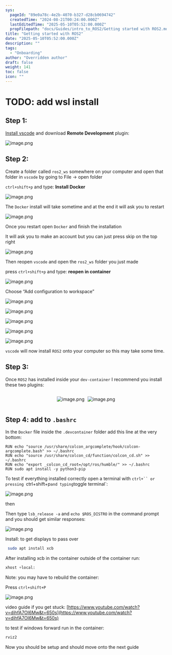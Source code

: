 ```yaml
---
sys:
  pageId: "89e0a78c-4e2b-4070-b327-d28cb0694742"
  createdTime: "2024-08-21T00:24:00.000Z"
  lastEditedTime: "2025-05-10T05:52:00.000Z"
  propFilepath: "docs/Guides/intro_to_ROS2/Getting started with ROS2.md"
title: "Getting started with ROS2"
date: "2025-05-10T05:52:00.000Z"
description: ""
tags:
  - "Onboarding"
author: "Overridden author"
draft: false
weight: 141
toc: false
icon: ""
---
```


# TODO: add wsl install

## Step 1:

[Install vscode](https://code.visualstudio.com/download) and download **Remote Development** plugin:

![image.png](https://prod-files-secure.s3.us-west-2.amazonaws.com/d518164a-d88e-44d1-a4ee-3adb3bd8bce0/efb52993-1881-4a40-b95e-6f020334f022/image.png?X-Amz-Algorithm=AWS4-HMAC-SHA256&X-Amz-Content-Sha256=UNSIGNED-PAYLOAD&X-Amz-Credential=ASIAZI2LB466SC3J6FHK%2F20250626%2Fus-west-2%2Fs3%2Faws4_request&X-Amz-Date=20250626T230846Z&X-Amz-Expires=3600&X-Amz-Security-Token=IQoJb3JpZ2luX2VjEG8aCXVzLXdlc3QtMiJGMEQCIA%2FrzgfaJhtQ%2Fk5H6Z5jyflmeVm2R6uq4tgnVdshcNMyAiAcB9jSaDT9NvKxH11err6bQrJD4AzkX9%2BOC2cuAf5%2FtSr%2FAwhoEAAaDDYzNzQyMzE4MzgwNSIMvkFrsmbuNASzAzW4KtwDJqahmGcScUPYSlLfDtldYP8bNDk%2Fx4%2F2jyRkiKt7LJk%2B5YxF%2FoNBXGLwf7KNzYgdydcxiK7G%2ByL328zSr2EboRH6QL4JyEIqO%2BQGwhn1txTSyhWESHkqiLIhm8NOoRDbVwJsUznBF6bLv2E51JBrwjTbzcQjL%2BmdT7vMW0L4Y0VodZHqsySOLgnYElFWdD6Erh%2BLJHSnkaH77BjevBQNDXmIuTaPqfspwPseITFC0aRdrK%2BgWRZv%2BeY5UZuakvEi%2BhYQxX%2F%2FpWlPkIokAH1S%2FXsxRw9J8hc5gbutO8uP4nxRz7h3o2jnyJXPkoACTD%2BPN62QpVscnrbcc9oZ0nHg2doeN1IV3%2Fs8TGbNwVkBWAjYWwsmjfML%2F3z%2FHpGi8Iy21ujJWV04unUwP%2FZRJesuycE3MpLrviXSswRG5T9S8ilK0smwSFsDv%2FD8buIIO8SRQVOE9fARnDxkqPMzuIdAcpRJDruH2Sxw%2Fxhi8aWW3xWNkUegjSdlUOVMCZv0ImyFPyRfkvRMtNkpI%2BLyzarMgFlc%2F2UsZEfQuy%2BT3z6int2mOC5hc8bIJjjhJV52r9Bac0ICqV1uhsK7OtNK36xn%2Bs%2B%2FKYbChXeGXc1aPsP3iV%2BFLF1N5a4eLZNvcO4w%2F6D3wgY6pgEEkGSUbPhVkpZVF6NcblRuOIqz9NY6Eo%2BY3j5wpCHXNjzxf%2BVAcxqfSTOXU2Q19kpXsstC6A7buPh1yOkxdyzv2MKuiYsR9Ticf7pjtClpdV6ErS2ptLzwPz1Yg14VQeOU9%2B6jQPwL0XxT3kzAP2SqvOXFSWsKfhfBlwHhuBj23nroFyFxDwGvc8NWoHgYDV7pPVKja09zEGNlAABnwz4fnWh%2B%2Fu6d&X-Amz-Signature=90088f77a1ff0605e4a586c2f0cdf6074059ce7a1196dbe605e71e090b0e7220&X-Amz-SignedHeaders=host&x-amz-checksum-mode=ENABLED&x-id=GetObject)

## Step 2:

Create a folder called `ros2_ws` somewhere on your computer and open that folder in `vscode` by going to File → open folder 

`ctrl+shift+p` and type: **Install Docker**

![image.png](https://prod-files-secure.s3.us-west-2.amazonaws.com/d518164a-d88e-44d1-a4ee-3adb3bd8bce0/2269dc0e-1cd5-47ff-bceb-c04ad9b2eab0/image.png?X-Amz-Algorithm=AWS4-HMAC-SHA256&X-Amz-Content-Sha256=UNSIGNED-PAYLOAD&X-Amz-Credential=ASIAZI2LB466SC3J6FHK%2F20250626%2Fus-west-2%2Fs3%2Faws4_request&X-Amz-Date=20250626T230846Z&X-Amz-Expires=3600&X-Amz-Security-Token=IQoJb3JpZ2luX2VjEG8aCXVzLXdlc3QtMiJGMEQCIA%2FrzgfaJhtQ%2Fk5H6Z5jyflmeVm2R6uq4tgnVdshcNMyAiAcB9jSaDT9NvKxH11err6bQrJD4AzkX9%2BOC2cuAf5%2FtSr%2FAwhoEAAaDDYzNzQyMzE4MzgwNSIMvkFrsmbuNASzAzW4KtwDJqahmGcScUPYSlLfDtldYP8bNDk%2Fx4%2F2jyRkiKt7LJk%2B5YxF%2FoNBXGLwf7KNzYgdydcxiK7G%2ByL328zSr2EboRH6QL4JyEIqO%2BQGwhn1txTSyhWESHkqiLIhm8NOoRDbVwJsUznBF6bLv2E51JBrwjTbzcQjL%2BmdT7vMW0L4Y0VodZHqsySOLgnYElFWdD6Erh%2BLJHSnkaH77BjevBQNDXmIuTaPqfspwPseITFC0aRdrK%2BgWRZv%2BeY5UZuakvEi%2BhYQxX%2F%2FpWlPkIokAH1S%2FXsxRw9J8hc5gbutO8uP4nxRz7h3o2jnyJXPkoACTD%2BPN62QpVscnrbcc9oZ0nHg2doeN1IV3%2Fs8TGbNwVkBWAjYWwsmjfML%2F3z%2FHpGi8Iy21ujJWV04unUwP%2FZRJesuycE3MpLrviXSswRG5T9S8ilK0smwSFsDv%2FD8buIIO8SRQVOE9fARnDxkqPMzuIdAcpRJDruH2Sxw%2Fxhi8aWW3xWNkUegjSdlUOVMCZv0ImyFPyRfkvRMtNkpI%2BLyzarMgFlc%2F2UsZEfQuy%2BT3z6int2mOC5hc8bIJjjhJV52r9Bac0ICqV1uhsK7OtNK36xn%2Bs%2B%2FKYbChXeGXc1aPsP3iV%2BFLF1N5a4eLZNvcO4w%2F6D3wgY6pgEEkGSUbPhVkpZVF6NcblRuOIqz9NY6Eo%2BY3j5wpCHXNjzxf%2BVAcxqfSTOXU2Q19kpXsstC6A7buPh1yOkxdyzv2MKuiYsR9Ticf7pjtClpdV6ErS2ptLzwPz1Yg14VQeOU9%2B6jQPwL0XxT3kzAP2SqvOXFSWsKfhfBlwHhuBj23nroFyFxDwGvc8NWoHgYDV7pPVKja09zEGNlAABnwz4fnWh%2B%2Fu6d&X-Amz-Signature=9c760cacf0db765fe351e9b168bbdc8f0732345672a527e3479af57fbf4961c8&X-Amz-SignedHeaders=host&x-amz-checksum-mode=ENABLED&x-id=GetObject)

The `Docker` install will take sometime and at the end it will ask you to restart

![image.png](https://prod-files-secure.s3.us-west-2.amazonaws.com/d518164a-d88e-44d1-a4ee-3adb3bd8bce0/ed233f78-be33-4b1f-b89c-9c346c0e961e/image.png?X-Amz-Algorithm=AWS4-HMAC-SHA256&X-Amz-Content-Sha256=UNSIGNED-PAYLOAD&X-Amz-Credential=ASIAZI2LB466SC3J6FHK%2F20250626%2Fus-west-2%2Fs3%2Faws4_request&X-Amz-Date=20250626T230846Z&X-Amz-Expires=3600&X-Amz-Security-Token=IQoJb3JpZ2luX2VjEG8aCXVzLXdlc3QtMiJGMEQCIA%2FrzgfaJhtQ%2Fk5H6Z5jyflmeVm2R6uq4tgnVdshcNMyAiAcB9jSaDT9NvKxH11err6bQrJD4AzkX9%2BOC2cuAf5%2FtSr%2FAwhoEAAaDDYzNzQyMzE4MzgwNSIMvkFrsmbuNASzAzW4KtwDJqahmGcScUPYSlLfDtldYP8bNDk%2Fx4%2F2jyRkiKt7LJk%2B5YxF%2FoNBXGLwf7KNzYgdydcxiK7G%2ByL328zSr2EboRH6QL4JyEIqO%2BQGwhn1txTSyhWESHkqiLIhm8NOoRDbVwJsUznBF6bLv2E51JBrwjTbzcQjL%2BmdT7vMW0L4Y0VodZHqsySOLgnYElFWdD6Erh%2BLJHSnkaH77BjevBQNDXmIuTaPqfspwPseITFC0aRdrK%2BgWRZv%2BeY5UZuakvEi%2BhYQxX%2F%2FpWlPkIokAH1S%2FXsxRw9J8hc5gbutO8uP4nxRz7h3o2jnyJXPkoACTD%2BPN62QpVscnrbcc9oZ0nHg2doeN1IV3%2Fs8TGbNwVkBWAjYWwsmjfML%2F3z%2FHpGi8Iy21ujJWV04unUwP%2FZRJesuycE3MpLrviXSswRG5T9S8ilK0smwSFsDv%2FD8buIIO8SRQVOE9fARnDxkqPMzuIdAcpRJDruH2Sxw%2Fxhi8aWW3xWNkUegjSdlUOVMCZv0ImyFPyRfkvRMtNkpI%2BLyzarMgFlc%2F2UsZEfQuy%2BT3z6int2mOC5hc8bIJjjhJV52r9Bac0ICqV1uhsK7OtNK36xn%2Bs%2B%2FKYbChXeGXc1aPsP3iV%2BFLF1N5a4eLZNvcO4w%2F6D3wgY6pgEEkGSUbPhVkpZVF6NcblRuOIqz9NY6Eo%2BY3j5wpCHXNjzxf%2BVAcxqfSTOXU2Q19kpXsstC6A7buPh1yOkxdyzv2MKuiYsR9Ticf7pjtClpdV6ErS2ptLzwPz1Yg14VQeOU9%2B6jQPwL0XxT3kzAP2SqvOXFSWsKfhfBlwHhuBj23nroFyFxDwGvc8NWoHgYDV7pPVKja09zEGNlAABnwz4fnWh%2B%2Fu6d&X-Amz-Signature=f1481299c8b43224b5c835c1ca0e6cfb291a6baa2943a14ba45ce1250506e66c&X-Amz-SignedHeaders=host&x-amz-checksum-mode=ENABLED&x-id=GetObject)

Once you restart open `Docker` and finish the installation

It will ask you to make an account but you can just press skip on the top right

![image.png](https://prod-files-secure.s3.us-west-2.amazonaws.com/d518164a-d88e-44d1-a4ee-3adb3bd8bce0/21010ad9-1659-4fd9-9f59-9932a09b2a3d/image.png?X-Amz-Algorithm=AWS4-HMAC-SHA256&X-Amz-Content-Sha256=UNSIGNED-PAYLOAD&X-Amz-Credential=ASIAZI2LB466SC3J6FHK%2F20250626%2Fus-west-2%2Fs3%2Faws4_request&X-Amz-Date=20250626T230846Z&X-Amz-Expires=3600&X-Amz-Security-Token=IQoJb3JpZ2luX2VjEG8aCXVzLXdlc3QtMiJGMEQCIA%2FrzgfaJhtQ%2Fk5H6Z5jyflmeVm2R6uq4tgnVdshcNMyAiAcB9jSaDT9NvKxH11err6bQrJD4AzkX9%2BOC2cuAf5%2FtSr%2FAwhoEAAaDDYzNzQyMzE4MzgwNSIMvkFrsmbuNASzAzW4KtwDJqahmGcScUPYSlLfDtldYP8bNDk%2Fx4%2F2jyRkiKt7LJk%2B5YxF%2FoNBXGLwf7KNzYgdydcxiK7G%2ByL328zSr2EboRH6QL4JyEIqO%2BQGwhn1txTSyhWESHkqiLIhm8NOoRDbVwJsUznBF6bLv2E51JBrwjTbzcQjL%2BmdT7vMW0L4Y0VodZHqsySOLgnYElFWdD6Erh%2BLJHSnkaH77BjevBQNDXmIuTaPqfspwPseITFC0aRdrK%2BgWRZv%2BeY5UZuakvEi%2BhYQxX%2F%2FpWlPkIokAH1S%2FXsxRw9J8hc5gbutO8uP4nxRz7h3o2jnyJXPkoACTD%2BPN62QpVscnrbcc9oZ0nHg2doeN1IV3%2Fs8TGbNwVkBWAjYWwsmjfML%2F3z%2FHpGi8Iy21ujJWV04unUwP%2FZRJesuycE3MpLrviXSswRG5T9S8ilK0smwSFsDv%2FD8buIIO8SRQVOE9fARnDxkqPMzuIdAcpRJDruH2Sxw%2Fxhi8aWW3xWNkUegjSdlUOVMCZv0ImyFPyRfkvRMtNkpI%2BLyzarMgFlc%2F2UsZEfQuy%2BT3z6int2mOC5hc8bIJjjhJV52r9Bac0ICqV1uhsK7OtNK36xn%2Bs%2B%2FKYbChXeGXc1aPsP3iV%2BFLF1N5a4eLZNvcO4w%2F6D3wgY6pgEEkGSUbPhVkpZVF6NcblRuOIqz9NY6Eo%2BY3j5wpCHXNjzxf%2BVAcxqfSTOXU2Q19kpXsstC6A7buPh1yOkxdyzv2MKuiYsR9Ticf7pjtClpdV6ErS2ptLzwPz1Yg14VQeOU9%2B6jQPwL0XxT3kzAP2SqvOXFSWsKfhfBlwHhuBj23nroFyFxDwGvc8NWoHgYDV7pPVKja09zEGNlAABnwz4fnWh%2B%2Fu6d&X-Amz-Signature=6e048f5f3f08863ca71aafce88c315694f181a58d99fb98be970647f7715400c&X-Amz-SignedHeaders=host&x-amz-checksum-mode=ENABLED&x-id=GetObject)

Then reopen `vscode` and open the `ros2_ws` folder you just made

press `ctrl+shift+p` and type: **reopen in container**

![image.png](https://prod-files-secure.s3.us-west-2.amazonaws.com/d518164a-d88e-44d1-a4ee-3adb3bd8bce0/4e93b8c2-41ad-488c-8095-c74205196118/image.png?X-Amz-Algorithm=AWS4-HMAC-SHA256&X-Amz-Content-Sha256=UNSIGNED-PAYLOAD&X-Amz-Credential=ASIAZI2LB466SC3J6FHK%2F20250626%2Fus-west-2%2Fs3%2Faws4_request&X-Amz-Date=20250626T230846Z&X-Amz-Expires=3600&X-Amz-Security-Token=IQoJb3JpZ2luX2VjEG8aCXVzLXdlc3QtMiJGMEQCIA%2FrzgfaJhtQ%2Fk5H6Z5jyflmeVm2R6uq4tgnVdshcNMyAiAcB9jSaDT9NvKxH11err6bQrJD4AzkX9%2BOC2cuAf5%2FtSr%2FAwhoEAAaDDYzNzQyMzE4MzgwNSIMvkFrsmbuNASzAzW4KtwDJqahmGcScUPYSlLfDtldYP8bNDk%2Fx4%2F2jyRkiKt7LJk%2B5YxF%2FoNBXGLwf7KNzYgdydcxiK7G%2ByL328zSr2EboRH6QL4JyEIqO%2BQGwhn1txTSyhWESHkqiLIhm8NOoRDbVwJsUznBF6bLv2E51JBrwjTbzcQjL%2BmdT7vMW0L4Y0VodZHqsySOLgnYElFWdD6Erh%2BLJHSnkaH77BjevBQNDXmIuTaPqfspwPseITFC0aRdrK%2BgWRZv%2BeY5UZuakvEi%2BhYQxX%2F%2FpWlPkIokAH1S%2FXsxRw9J8hc5gbutO8uP4nxRz7h3o2jnyJXPkoACTD%2BPN62QpVscnrbcc9oZ0nHg2doeN1IV3%2Fs8TGbNwVkBWAjYWwsmjfML%2F3z%2FHpGi8Iy21ujJWV04unUwP%2FZRJesuycE3MpLrviXSswRG5T9S8ilK0smwSFsDv%2FD8buIIO8SRQVOE9fARnDxkqPMzuIdAcpRJDruH2Sxw%2Fxhi8aWW3xWNkUegjSdlUOVMCZv0ImyFPyRfkvRMtNkpI%2BLyzarMgFlc%2F2UsZEfQuy%2BT3z6int2mOC5hc8bIJjjhJV52r9Bac0ICqV1uhsK7OtNK36xn%2Bs%2B%2FKYbChXeGXc1aPsP3iV%2BFLF1N5a4eLZNvcO4w%2F6D3wgY6pgEEkGSUbPhVkpZVF6NcblRuOIqz9NY6Eo%2BY3j5wpCHXNjzxf%2BVAcxqfSTOXU2Q19kpXsstC6A7buPh1yOkxdyzv2MKuiYsR9Ticf7pjtClpdV6ErS2ptLzwPz1Yg14VQeOU9%2B6jQPwL0XxT3kzAP2SqvOXFSWsKfhfBlwHhuBj23nroFyFxDwGvc8NWoHgYDV7pPVKja09zEGNlAABnwz4fnWh%2B%2Fu6d&X-Amz-Signature=74627914232e04ab0f102bdf5de6b61346eb94268f55e7f93fc663f4cececf74&X-Amz-SignedHeaders=host&x-amz-checksum-mode=ENABLED&x-id=GetObject)

Choose “Add configuration to workspace”

![image.png](https://prod-files-secure.s3.us-west-2.amazonaws.com/d518164a-d88e-44d1-a4ee-3adb3bd8bce0/9560b282-5060-4989-ba37-97e7b2c22476/image.png?X-Amz-Algorithm=AWS4-HMAC-SHA256&X-Amz-Content-Sha256=UNSIGNED-PAYLOAD&X-Amz-Credential=ASIAZI2LB466SC3J6FHK%2F20250626%2Fus-west-2%2Fs3%2Faws4_request&X-Amz-Date=20250626T230846Z&X-Amz-Expires=3600&X-Amz-Security-Token=IQoJb3JpZ2luX2VjEG8aCXVzLXdlc3QtMiJGMEQCIA%2FrzgfaJhtQ%2Fk5H6Z5jyflmeVm2R6uq4tgnVdshcNMyAiAcB9jSaDT9NvKxH11err6bQrJD4AzkX9%2BOC2cuAf5%2FtSr%2FAwhoEAAaDDYzNzQyMzE4MzgwNSIMvkFrsmbuNASzAzW4KtwDJqahmGcScUPYSlLfDtldYP8bNDk%2Fx4%2F2jyRkiKt7LJk%2B5YxF%2FoNBXGLwf7KNzYgdydcxiK7G%2ByL328zSr2EboRH6QL4JyEIqO%2BQGwhn1txTSyhWESHkqiLIhm8NOoRDbVwJsUznBF6bLv2E51JBrwjTbzcQjL%2BmdT7vMW0L4Y0VodZHqsySOLgnYElFWdD6Erh%2BLJHSnkaH77BjevBQNDXmIuTaPqfspwPseITFC0aRdrK%2BgWRZv%2BeY5UZuakvEi%2BhYQxX%2F%2FpWlPkIokAH1S%2FXsxRw9J8hc5gbutO8uP4nxRz7h3o2jnyJXPkoACTD%2BPN62QpVscnrbcc9oZ0nHg2doeN1IV3%2Fs8TGbNwVkBWAjYWwsmjfML%2F3z%2FHpGi8Iy21ujJWV04unUwP%2FZRJesuycE3MpLrviXSswRG5T9S8ilK0smwSFsDv%2FD8buIIO8SRQVOE9fARnDxkqPMzuIdAcpRJDruH2Sxw%2Fxhi8aWW3xWNkUegjSdlUOVMCZv0ImyFPyRfkvRMtNkpI%2BLyzarMgFlc%2F2UsZEfQuy%2BT3z6int2mOC5hc8bIJjjhJV52r9Bac0ICqV1uhsK7OtNK36xn%2Bs%2B%2FKYbChXeGXc1aPsP3iV%2BFLF1N5a4eLZNvcO4w%2F6D3wgY6pgEEkGSUbPhVkpZVF6NcblRuOIqz9NY6Eo%2BY3j5wpCHXNjzxf%2BVAcxqfSTOXU2Q19kpXsstC6A7buPh1yOkxdyzv2MKuiYsR9Ticf7pjtClpdV6ErS2ptLzwPz1Yg14VQeOU9%2B6jQPwL0XxT3kzAP2SqvOXFSWsKfhfBlwHhuBj23nroFyFxDwGvc8NWoHgYDV7pPVKja09zEGNlAABnwz4fnWh%2B%2Fu6d&X-Amz-Signature=937a2bea75d0838fec2fd917056219a494dfe50a5ef9e7c181ff4d77ea0a8e71&X-Amz-SignedHeaders=host&x-amz-checksum-mode=ENABLED&x-id=GetObject)

![image.png](https://prod-files-secure.s3.us-west-2.amazonaws.com/d518164a-d88e-44d1-a4ee-3adb3bd8bce0/2ee63f81-886b-48e8-a553-dc6e5eac99e4/image.png?X-Amz-Algorithm=AWS4-HMAC-SHA256&X-Amz-Content-Sha256=UNSIGNED-PAYLOAD&X-Amz-Credential=ASIAZI2LB466SC3J6FHK%2F20250626%2Fus-west-2%2Fs3%2Faws4_request&X-Amz-Date=20250626T230846Z&X-Amz-Expires=3600&X-Amz-Security-Token=IQoJb3JpZ2luX2VjEG8aCXVzLXdlc3QtMiJGMEQCIA%2FrzgfaJhtQ%2Fk5H6Z5jyflmeVm2R6uq4tgnVdshcNMyAiAcB9jSaDT9NvKxH11err6bQrJD4AzkX9%2BOC2cuAf5%2FtSr%2FAwhoEAAaDDYzNzQyMzE4MzgwNSIMvkFrsmbuNASzAzW4KtwDJqahmGcScUPYSlLfDtldYP8bNDk%2Fx4%2F2jyRkiKt7LJk%2B5YxF%2FoNBXGLwf7KNzYgdydcxiK7G%2ByL328zSr2EboRH6QL4JyEIqO%2BQGwhn1txTSyhWESHkqiLIhm8NOoRDbVwJsUznBF6bLv2E51JBrwjTbzcQjL%2BmdT7vMW0L4Y0VodZHqsySOLgnYElFWdD6Erh%2BLJHSnkaH77BjevBQNDXmIuTaPqfspwPseITFC0aRdrK%2BgWRZv%2BeY5UZuakvEi%2BhYQxX%2F%2FpWlPkIokAH1S%2FXsxRw9J8hc5gbutO8uP4nxRz7h3o2jnyJXPkoACTD%2BPN62QpVscnrbcc9oZ0nHg2doeN1IV3%2Fs8TGbNwVkBWAjYWwsmjfML%2F3z%2FHpGi8Iy21ujJWV04unUwP%2FZRJesuycE3MpLrviXSswRG5T9S8ilK0smwSFsDv%2FD8buIIO8SRQVOE9fARnDxkqPMzuIdAcpRJDruH2Sxw%2Fxhi8aWW3xWNkUegjSdlUOVMCZv0ImyFPyRfkvRMtNkpI%2BLyzarMgFlc%2F2UsZEfQuy%2BT3z6int2mOC5hc8bIJjjhJV52r9Bac0ICqV1uhsK7OtNK36xn%2Bs%2B%2FKYbChXeGXc1aPsP3iV%2BFLF1N5a4eLZNvcO4w%2F6D3wgY6pgEEkGSUbPhVkpZVF6NcblRuOIqz9NY6Eo%2BY3j5wpCHXNjzxf%2BVAcxqfSTOXU2Q19kpXsstC6A7buPh1yOkxdyzv2MKuiYsR9Ticf7pjtClpdV6ErS2ptLzwPz1Yg14VQeOU9%2B6jQPwL0XxT3kzAP2SqvOXFSWsKfhfBlwHhuBj23nroFyFxDwGvc8NWoHgYDV7pPVKja09zEGNlAABnwz4fnWh%2B%2Fu6d&X-Amz-Signature=3d49e50f131242e35139b3757fb01c8a480093b1e8deeac7b37695553fb6b093&X-Amz-SignedHeaders=host&x-amz-checksum-mode=ENABLED&x-id=GetObject)

![image.png](https://prod-files-secure.s3.us-west-2.amazonaws.com/d518164a-d88e-44d1-a4ee-3adb3bd8bce0/ae1580b2-b048-407e-aed9-b584224a7a04/image.png?X-Amz-Algorithm=AWS4-HMAC-SHA256&X-Amz-Content-Sha256=UNSIGNED-PAYLOAD&X-Amz-Credential=ASIAZI2LB466SC3J6FHK%2F20250626%2Fus-west-2%2Fs3%2Faws4_request&X-Amz-Date=20250626T230846Z&X-Amz-Expires=3600&X-Amz-Security-Token=IQoJb3JpZ2luX2VjEG8aCXVzLXdlc3QtMiJGMEQCIA%2FrzgfaJhtQ%2Fk5H6Z5jyflmeVm2R6uq4tgnVdshcNMyAiAcB9jSaDT9NvKxH11err6bQrJD4AzkX9%2BOC2cuAf5%2FtSr%2FAwhoEAAaDDYzNzQyMzE4MzgwNSIMvkFrsmbuNASzAzW4KtwDJqahmGcScUPYSlLfDtldYP8bNDk%2Fx4%2F2jyRkiKt7LJk%2B5YxF%2FoNBXGLwf7KNzYgdydcxiK7G%2ByL328zSr2EboRH6QL4JyEIqO%2BQGwhn1txTSyhWESHkqiLIhm8NOoRDbVwJsUznBF6bLv2E51JBrwjTbzcQjL%2BmdT7vMW0L4Y0VodZHqsySOLgnYElFWdD6Erh%2BLJHSnkaH77BjevBQNDXmIuTaPqfspwPseITFC0aRdrK%2BgWRZv%2BeY5UZuakvEi%2BhYQxX%2F%2FpWlPkIokAH1S%2FXsxRw9J8hc5gbutO8uP4nxRz7h3o2jnyJXPkoACTD%2BPN62QpVscnrbcc9oZ0nHg2doeN1IV3%2Fs8TGbNwVkBWAjYWwsmjfML%2F3z%2FHpGi8Iy21ujJWV04unUwP%2FZRJesuycE3MpLrviXSswRG5T9S8ilK0smwSFsDv%2FD8buIIO8SRQVOE9fARnDxkqPMzuIdAcpRJDruH2Sxw%2Fxhi8aWW3xWNkUegjSdlUOVMCZv0ImyFPyRfkvRMtNkpI%2BLyzarMgFlc%2F2UsZEfQuy%2BT3z6int2mOC5hc8bIJjjhJV52r9Bac0ICqV1uhsK7OtNK36xn%2Bs%2B%2FKYbChXeGXc1aPsP3iV%2BFLF1N5a4eLZNvcO4w%2F6D3wgY6pgEEkGSUbPhVkpZVF6NcblRuOIqz9NY6Eo%2BY3j5wpCHXNjzxf%2BVAcxqfSTOXU2Q19kpXsstC6A7buPh1yOkxdyzv2MKuiYsR9Ticf7pjtClpdV6ErS2ptLzwPz1Yg14VQeOU9%2B6jQPwL0XxT3kzAP2SqvOXFSWsKfhfBlwHhuBj23nroFyFxDwGvc8NWoHgYDV7pPVKja09zEGNlAABnwz4fnWh%2B%2Fu6d&X-Amz-Signature=651529714ccdab3e3466c0cb8d2c3e92b0865575cc59aefdabea3c047fc17568&X-Amz-SignedHeaders=host&x-amz-checksum-mode=ENABLED&x-id=GetObject)

![image.png](https://prod-files-secure.s3.us-west-2.amazonaws.com/d518164a-d88e-44d1-a4ee-3adb3bd8bce0/53255b28-f75e-430f-b9e3-c0ac8577e42b/image.png?X-Amz-Algorithm=AWS4-HMAC-SHA256&X-Amz-Content-Sha256=UNSIGNED-PAYLOAD&X-Amz-Credential=ASIAZI2LB466SC3J6FHK%2F20250626%2Fus-west-2%2Fs3%2Faws4_request&X-Amz-Date=20250626T230846Z&X-Amz-Expires=3600&X-Amz-Security-Token=IQoJb3JpZ2luX2VjEG8aCXVzLXdlc3QtMiJGMEQCIA%2FrzgfaJhtQ%2Fk5H6Z5jyflmeVm2R6uq4tgnVdshcNMyAiAcB9jSaDT9NvKxH11err6bQrJD4AzkX9%2BOC2cuAf5%2FtSr%2FAwhoEAAaDDYzNzQyMzE4MzgwNSIMvkFrsmbuNASzAzW4KtwDJqahmGcScUPYSlLfDtldYP8bNDk%2Fx4%2F2jyRkiKt7LJk%2B5YxF%2FoNBXGLwf7KNzYgdydcxiK7G%2ByL328zSr2EboRH6QL4JyEIqO%2BQGwhn1txTSyhWESHkqiLIhm8NOoRDbVwJsUznBF6bLv2E51JBrwjTbzcQjL%2BmdT7vMW0L4Y0VodZHqsySOLgnYElFWdD6Erh%2BLJHSnkaH77BjevBQNDXmIuTaPqfspwPseITFC0aRdrK%2BgWRZv%2BeY5UZuakvEi%2BhYQxX%2F%2FpWlPkIokAH1S%2FXsxRw9J8hc5gbutO8uP4nxRz7h3o2jnyJXPkoACTD%2BPN62QpVscnrbcc9oZ0nHg2doeN1IV3%2Fs8TGbNwVkBWAjYWwsmjfML%2F3z%2FHpGi8Iy21ujJWV04unUwP%2FZRJesuycE3MpLrviXSswRG5T9S8ilK0smwSFsDv%2FD8buIIO8SRQVOE9fARnDxkqPMzuIdAcpRJDruH2Sxw%2Fxhi8aWW3xWNkUegjSdlUOVMCZv0ImyFPyRfkvRMtNkpI%2BLyzarMgFlc%2F2UsZEfQuy%2BT3z6int2mOC5hc8bIJjjhJV52r9Bac0ICqV1uhsK7OtNK36xn%2Bs%2B%2FKYbChXeGXc1aPsP3iV%2BFLF1N5a4eLZNvcO4w%2F6D3wgY6pgEEkGSUbPhVkpZVF6NcblRuOIqz9NY6Eo%2BY3j5wpCHXNjzxf%2BVAcxqfSTOXU2Q19kpXsstC6A7buPh1yOkxdyzv2MKuiYsR9Ticf7pjtClpdV6ErS2ptLzwPz1Yg14VQeOU9%2B6jQPwL0XxT3kzAP2SqvOXFSWsKfhfBlwHhuBj23nroFyFxDwGvc8NWoHgYDV7pPVKja09zEGNlAABnwz4fnWh%2B%2Fu6d&X-Amz-Signature=e2086c59bfa8077dcef39be368cdf08e19bfa7869e56df2ddb381d1cfb25ca90&X-Amz-SignedHeaders=host&x-amz-checksum-mode=ENABLED&x-id=GetObject)

![image.png](https://prod-files-secure.s3.us-west-2.amazonaws.com/d518164a-d88e-44d1-a4ee-3adb3bd8bce0/7c562767-5af9-4ffb-97d1-327bcdf4ee00/image.png?X-Amz-Algorithm=AWS4-HMAC-SHA256&X-Amz-Content-Sha256=UNSIGNED-PAYLOAD&X-Amz-Credential=ASIAZI2LB466SC3J6FHK%2F20250626%2Fus-west-2%2Fs3%2Faws4_request&X-Amz-Date=20250626T230846Z&X-Amz-Expires=3600&X-Amz-Security-Token=IQoJb3JpZ2luX2VjEG8aCXVzLXdlc3QtMiJGMEQCIA%2FrzgfaJhtQ%2Fk5H6Z5jyflmeVm2R6uq4tgnVdshcNMyAiAcB9jSaDT9NvKxH11err6bQrJD4AzkX9%2BOC2cuAf5%2FtSr%2FAwhoEAAaDDYzNzQyMzE4MzgwNSIMvkFrsmbuNASzAzW4KtwDJqahmGcScUPYSlLfDtldYP8bNDk%2Fx4%2F2jyRkiKt7LJk%2B5YxF%2FoNBXGLwf7KNzYgdydcxiK7G%2ByL328zSr2EboRH6QL4JyEIqO%2BQGwhn1txTSyhWESHkqiLIhm8NOoRDbVwJsUznBF6bLv2E51JBrwjTbzcQjL%2BmdT7vMW0L4Y0VodZHqsySOLgnYElFWdD6Erh%2BLJHSnkaH77BjevBQNDXmIuTaPqfspwPseITFC0aRdrK%2BgWRZv%2BeY5UZuakvEi%2BhYQxX%2F%2FpWlPkIokAH1S%2FXsxRw9J8hc5gbutO8uP4nxRz7h3o2jnyJXPkoACTD%2BPN62QpVscnrbcc9oZ0nHg2doeN1IV3%2Fs8TGbNwVkBWAjYWwsmjfML%2F3z%2FHpGi8Iy21ujJWV04unUwP%2FZRJesuycE3MpLrviXSswRG5T9S8ilK0smwSFsDv%2FD8buIIO8SRQVOE9fARnDxkqPMzuIdAcpRJDruH2Sxw%2Fxhi8aWW3xWNkUegjSdlUOVMCZv0ImyFPyRfkvRMtNkpI%2BLyzarMgFlc%2F2UsZEfQuy%2BT3z6int2mOC5hc8bIJjjhJV52r9Bac0ICqV1uhsK7OtNK36xn%2Bs%2B%2FKYbChXeGXc1aPsP3iV%2BFLF1N5a4eLZNvcO4w%2F6D3wgY6pgEEkGSUbPhVkpZVF6NcblRuOIqz9NY6Eo%2BY3j5wpCHXNjzxf%2BVAcxqfSTOXU2Q19kpXsstC6A7buPh1yOkxdyzv2MKuiYsR9Ticf7pjtClpdV6ErS2ptLzwPz1Yg14VQeOU9%2B6jQPwL0XxT3kzAP2SqvOXFSWsKfhfBlwHhuBj23nroFyFxDwGvc8NWoHgYDV7pPVKja09zEGNlAABnwz4fnWh%2B%2Fu6d&X-Amz-Signature=da1623fdee633b2fc0950fb938775c4477e65572ba4b0d32c5ed2eb6389a47ec&X-Amz-SignedHeaders=host&x-amz-checksum-mode=ENABLED&x-id=GetObject)

`vscode` will now install `ROS2` onto your computer so this may take some time.

## Step 3:

Once `ROS2` has installed inside your `dev-container` I recommend you install these two plugins:

<div style="display: flex;flex-direction: row; column-gap:10px; max-width: 630px;justify-content: center;">
<div>

![image.png](https://prod-files-secure.s3.us-west-2.amazonaws.com/d518164a-d88e-44d1-a4ee-3adb3bd8bce0/3fc3d550-5a54-4ba1-ba6b-faa01cdb7369/image.png?X-Amz-Algorithm=AWS4-HMAC-SHA256&X-Amz-Content-Sha256=UNSIGNED-PAYLOAD&X-Amz-Credential=ASIAZI2LB466VLN4A6AS%2F20250626%2Fus-west-2%2Fs3%2Faws4_request&X-Amz-Date=20250626T230847Z&X-Amz-Expires=3600&X-Amz-Security-Token=IQoJb3JpZ2luX2VjEG8aCXVzLXdlc3QtMiJIMEYCIQDgWlAd3elEdVxM85SpSPigMJUgvKe%2FuEE0MyxxQ%2BmbiwIhAObj1wqTHC%2FiZXXdPUPMTBSk4yWWMmh1Yosw4yRww2pGKv8DCGgQABoMNjM3NDIzMTgzODA1IgxnYRxoIAca6%2BimWloq3AN6tjEulOAcY72s1tTjcmDHfH642OiFY4vgAQ%2F9X11dnL16yk5y%2BGqu%2FA79LIIfwi2NPvWzJZCarawxafWwXTx8TYqdCH%2Bn1lDhT2rzT7Yn4hjzrIwHLpbnKaVXQXnDTrA2QzcVqtBNMIeHtB7pidJnP6VtUg2h7my2PwmnH3br%2BL9jm8HwUdm6GeZRfNSwqD%2F4wXRrtscQt0tYotqjBG%2B9J%2Bg9Q4wLHqLpesQ6q3eQq7Tvzd%2FQmQoNsYodaRS0PZhuzvv6vodfc4erLaESnRhSvl8Glx3j0Wod9l5aMvJZJktMJVKin3YAg1ZHvzxljrXvunmG6lJr5NDTFXSdTiQq8s7fO7jhKg693dL2GQ32NXiSO%2FaL7ZKs6N96oEde9eFi7kXy2hHzeWg14GBX4OdaN%2B%2Fz%2F5EtG2Ic5MIZdJKEyJZ2JrodgLrnbB1lWXzVFYvQLnoBMQEcRgV68OoqJ0p%2B0%2B16UmYKrx4NtvPDDzJGqk5OtwqtnTlCsU%2BwTMpamFdfgSCwD7v8iLXfyVz4eEyc%2Fs7XYa%2F6LCXoTp%2FTCiBX7%2FEu0eHA%2B3KB0L6YbmgCS8rX6Gf4%2BdK4jS%2Bjlc1giX0nzP9ZSKm0LH9%2BodVgqMQxdG8326p%2BEOzuTqX%2F0jDPoffCBjqkAX4nP6LME9NPXMDvlusxQCkudX4u1BvlLMcdN9zzYQT0vHZyRN1NJKkK1bDpPxOoJrhPYgvBxZAvAmY91q4AZSD3sOkvLbGdsfm%2BoDXse05pB7L6Im6M6YgTNU%2BJguad%2F45vFvhZfLrIWGWoymcUhooUtANAEElXnn%2FdjfZY%2B8d5q7bIugj7os%2BEZKIOTaExyzzMJ5v5uOlSWHBPBjf6HiGlxFHd&X-Amz-Signature=4a1504a8d7aeafe607b7ba6a7823520f13c831cbd5b268b5d0f745aff732d29b&X-Amz-SignedHeaders=host&x-amz-checksum-mode=ENABLED&x-id=GetObject)

</div>
<div>

![image.png](https://prod-files-secure.s3.us-west-2.amazonaws.com/d518164a-d88e-44d1-a4ee-3adb3bd8bce0/d994cc66-13c2-4093-a5a3-f84cf4601a82/image.png?X-Amz-Algorithm=AWS4-HMAC-SHA256&X-Amz-Content-Sha256=UNSIGNED-PAYLOAD&X-Amz-Credential=ASIAZI2LB466VVYWJE7P%2F20250626%2Fus-west-2%2Fs3%2Faws4_request&X-Amz-Date=20250626T230847Z&X-Amz-Expires=3600&X-Amz-Security-Token=IQoJb3JpZ2luX2VjEG8aCXVzLXdlc3QtMiJIMEYCIQCoStcbgW%2FjlNhyvYKoPbS6V7fyeaFLwVp7UF1WdPCmUAIhAJla92Xjw9MxuwyexQvv5u3jp9rGCJBPQrKlT4eCx3%2FkKv8DCGgQABoMNjM3NDIzMTgzODA1IgzYd%2FOGIuGgWtqGGrMq3AMHG4QRm69M8d2NcLts23u%2FhHeqFUqf6aJ2vnLfRLAtWfLhInyVeiwf7aYQphqNTbf88LrUgi69ZZlW4CwPiHHtDeU5ZM60aNOnY6Rc%2BTXxF8fnEiSYwSIj6H8%2Bhd5zN1AgH9tZE2dq4%2Bwukn1x0N%2BPFnaMLBRNTrmOYS8IQDG5TcA3M%2FyEtFyOOOGBL6huv31DkbxS93x2AWXPZu7SFVa%2BCHizLcK0ClY%2FjLmV%2Fm7TwiG1UD25foJX%2BT1QI%2BeQjZkl1hDL1irfhbgS62LKevCvDF3mC77xLIlQBqbC6J6HfYkcNfSzLsXWg6d%2FgxwupI5ndmrLlbEFzchSgqd8kclFVHKlGI1uDQqxch9D1%2BRec9oC9LDfmB0%2Bgjpi%2FH3gjHJ2biuCWwYwfsE0AuB0bBAVHbIAA4JdjGzCQtjj8dY%2F73JELjKAOBvFgtXJwNIebhPV7pTtTCQ0auaL2QmLoROa96Gt%2B%2BDyl0nQAEuy%2BVcZaq3O4OvVuZjIx6WSUW4gy%2BVzEFyt87D%2B1TqDbqOaNWbj%2Bz539BdkKV7PyD0ReYbCFXZ2R9Qu6pXC4bncy%2Fe%2FcihVExVts8Uvev9IKnU76%2F03THdwpCROlDTHgO%2F993xt%2FlTGiA7gVdKCWPWQsDCEoffCBjqkAU%2FmZQfqQAjctqNgPaK5HDc9o4LY1LRXPt4Z3Pw%2FhFnY91YTXE2qt6szuxjjITCeR7%2BYpezu2ZDqS3%2BfY0l%2FsCIp2MRJYpfuahid%2F5LzYvakCc4sK5%2BsI6EJKXPVZT8%2FX1E8eKm8a0kbUb0jqWxKsKdrGH5XO%2F6TTU8KAutfkpTDPi%2F5BcspgqmW5Z9cuwLxzHyC9OSpMYhExhvwQt77C4GBnR3x&X-Amz-Signature=e58b1782346b41204f530e9e6c8010a7a9a758544f9894ef34c1f10ef274c955&X-Amz-SignedHeaders=host&x-amz-checksum-mode=ENABLED&x-id=GetObject)

</div>
</div>

## Step 4: add to `.bashrc`

In the `Docker` file inside the `.devcontainer` folder add this line at the very bottom: 

```docker
RUN echo "source /usr/share/colcon_argcomplete/hook/colcon-argcomplete.bash" >> ~/.bashrc
RUN echo "source /usr/share/colcon_cd/function/colcon_cd.sh" >> ~/.bashrc
RUN echo "export _colcon_cd_root=/opt/ros/humble/" >> ~/.bashrc
RUN sudo apt install -y python3-pip 
```

To test if everything installed correctly open a terminal with `ctrl+`` or pressing `ctrl+shift+p` and typing `toggle terminal`:

![image.png](https://prod-files-secure.s3.us-west-2.amazonaws.com/d518164a-d88e-44d1-a4ee-3adb3bd8bce0/6a4943d8-b04e-4c02-9a58-775f3384d1a5/image.png?X-Amz-Algorithm=AWS4-HMAC-SHA256&X-Amz-Content-Sha256=UNSIGNED-PAYLOAD&X-Amz-Credential=ASIAZI2LB466SC3J6FHK%2F20250626%2Fus-west-2%2Fs3%2Faws4_request&X-Amz-Date=20250626T230846Z&X-Amz-Expires=3600&X-Amz-Security-Token=IQoJb3JpZ2luX2VjEG8aCXVzLXdlc3QtMiJGMEQCIA%2FrzgfaJhtQ%2Fk5H6Z5jyflmeVm2R6uq4tgnVdshcNMyAiAcB9jSaDT9NvKxH11err6bQrJD4AzkX9%2BOC2cuAf5%2FtSr%2FAwhoEAAaDDYzNzQyMzE4MzgwNSIMvkFrsmbuNASzAzW4KtwDJqahmGcScUPYSlLfDtldYP8bNDk%2Fx4%2F2jyRkiKt7LJk%2B5YxF%2FoNBXGLwf7KNzYgdydcxiK7G%2ByL328zSr2EboRH6QL4JyEIqO%2BQGwhn1txTSyhWESHkqiLIhm8NOoRDbVwJsUznBF6bLv2E51JBrwjTbzcQjL%2BmdT7vMW0L4Y0VodZHqsySOLgnYElFWdD6Erh%2BLJHSnkaH77BjevBQNDXmIuTaPqfspwPseITFC0aRdrK%2BgWRZv%2BeY5UZuakvEi%2BhYQxX%2F%2FpWlPkIokAH1S%2FXsxRw9J8hc5gbutO8uP4nxRz7h3o2jnyJXPkoACTD%2BPN62QpVscnrbcc9oZ0nHg2doeN1IV3%2Fs8TGbNwVkBWAjYWwsmjfML%2F3z%2FHpGi8Iy21ujJWV04unUwP%2FZRJesuycE3MpLrviXSswRG5T9S8ilK0smwSFsDv%2FD8buIIO8SRQVOE9fARnDxkqPMzuIdAcpRJDruH2Sxw%2Fxhi8aWW3xWNkUegjSdlUOVMCZv0ImyFPyRfkvRMtNkpI%2BLyzarMgFlc%2F2UsZEfQuy%2BT3z6int2mOC5hc8bIJjjhJV52r9Bac0ICqV1uhsK7OtNK36xn%2Bs%2B%2FKYbChXeGXc1aPsP3iV%2BFLF1N5a4eLZNvcO4w%2F6D3wgY6pgEEkGSUbPhVkpZVF6NcblRuOIqz9NY6Eo%2BY3j5wpCHXNjzxf%2BVAcxqfSTOXU2Q19kpXsstC6A7buPh1yOkxdyzv2MKuiYsR9Ticf7pjtClpdV6ErS2ptLzwPz1Yg14VQeOU9%2B6jQPwL0XxT3kzAP2SqvOXFSWsKfhfBlwHhuBj23nroFyFxDwGvc8NWoHgYDV7pPVKja09zEGNlAABnwz4fnWh%2B%2Fu6d&X-Amz-Signature=4558d27f358e3f7298ceb7dde1bd88b99f1bae8147096a92b6fc585eeaeef776&X-Amz-SignedHeaders=host&x-amz-checksum-mode=ENABLED&x-id=GetObject)

then 

Then type `lsb_release -a` and `echo $ROS_DISTRO` in the command prompt and you should get similar responses:

![image.png](https://prod-files-secure.s3.us-west-2.amazonaws.com/d518164a-d88e-44d1-a4ee-3adb3bd8bce0/3e635dec-a805-4e85-8b9e-d000e5b71a4e/image.png?X-Amz-Algorithm=AWS4-HMAC-SHA256&X-Amz-Content-Sha256=UNSIGNED-PAYLOAD&X-Amz-Credential=ASIAZI2LB466SC3J6FHK%2F20250626%2Fus-west-2%2Fs3%2Faws4_request&X-Amz-Date=20250626T230846Z&X-Amz-Expires=3600&X-Amz-Security-Token=IQoJb3JpZ2luX2VjEG8aCXVzLXdlc3QtMiJGMEQCIA%2FrzgfaJhtQ%2Fk5H6Z5jyflmeVm2R6uq4tgnVdshcNMyAiAcB9jSaDT9NvKxH11err6bQrJD4AzkX9%2BOC2cuAf5%2FtSr%2FAwhoEAAaDDYzNzQyMzE4MzgwNSIMvkFrsmbuNASzAzW4KtwDJqahmGcScUPYSlLfDtldYP8bNDk%2Fx4%2F2jyRkiKt7LJk%2B5YxF%2FoNBXGLwf7KNzYgdydcxiK7G%2ByL328zSr2EboRH6QL4JyEIqO%2BQGwhn1txTSyhWESHkqiLIhm8NOoRDbVwJsUznBF6bLv2E51JBrwjTbzcQjL%2BmdT7vMW0L4Y0VodZHqsySOLgnYElFWdD6Erh%2BLJHSnkaH77BjevBQNDXmIuTaPqfspwPseITFC0aRdrK%2BgWRZv%2BeY5UZuakvEi%2BhYQxX%2F%2FpWlPkIokAH1S%2FXsxRw9J8hc5gbutO8uP4nxRz7h3o2jnyJXPkoACTD%2BPN62QpVscnrbcc9oZ0nHg2doeN1IV3%2Fs8TGbNwVkBWAjYWwsmjfML%2F3z%2FHpGi8Iy21ujJWV04unUwP%2FZRJesuycE3MpLrviXSswRG5T9S8ilK0smwSFsDv%2FD8buIIO8SRQVOE9fARnDxkqPMzuIdAcpRJDruH2Sxw%2Fxhi8aWW3xWNkUegjSdlUOVMCZv0ImyFPyRfkvRMtNkpI%2BLyzarMgFlc%2F2UsZEfQuy%2BT3z6int2mOC5hc8bIJjjhJV52r9Bac0ICqV1uhsK7OtNK36xn%2Bs%2B%2FKYbChXeGXc1aPsP3iV%2BFLF1N5a4eLZNvcO4w%2F6D3wgY6pgEEkGSUbPhVkpZVF6NcblRuOIqz9NY6Eo%2BY3j5wpCHXNjzxf%2BVAcxqfSTOXU2Q19kpXsstC6A7buPh1yOkxdyzv2MKuiYsR9Ticf7pjtClpdV6ErS2ptLzwPz1Yg14VQeOU9%2B6jQPwL0XxT3kzAP2SqvOXFSWsKfhfBlwHhuBj23nroFyFxDwGvc8NWoHgYDV7pPVKja09zEGNlAABnwz4fnWh%2B%2Fu6d&X-Amz-Signature=db0c0446611a5b97b144111a01fed2b8bdcb058906d1b618746e9167f4d6f742&X-Amz-SignedHeaders=host&x-amz-checksum-mode=ENABLED&x-id=GetObject)

Install:  to get displays to pass over

```bash
 sudo apt install xcb
```

After installing xcb in the container outside of the container run:

```python
xhost +local:
```

Note: you may have to rebuild the container:

Press `ctrl+shift+P`

![image.png](https://prod-files-secure.s3.us-west-2.amazonaws.com/d518164a-d88e-44d1-a4ee-3adb3bd8bce0/6c2be660-2618-4c38-9c26-53554f7a0b7b/image.png?X-Amz-Algorithm=AWS4-HMAC-SHA256&X-Amz-Content-Sha256=UNSIGNED-PAYLOAD&X-Amz-Credential=ASIAZI2LB466SC3J6FHK%2F20250626%2Fus-west-2%2Fs3%2Faws4_request&X-Amz-Date=20250626T230846Z&X-Amz-Expires=3600&X-Amz-Security-Token=IQoJb3JpZ2luX2VjEG8aCXVzLXdlc3QtMiJGMEQCIA%2FrzgfaJhtQ%2Fk5H6Z5jyflmeVm2R6uq4tgnVdshcNMyAiAcB9jSaDT9NvKxH11err6bQrJD4AzkX9%2BOC2cuAf5%2FtSr%2FAwhoEAAaDDYzNzQyMzE4MzgwNSIMvkFrsmbuNASzAzW4KtwDJqahmGcScUPYSlLfDtldYP8bNDk%2Fx4%2F2jyRkiKt7LJk%2B5YxF%2FoNBXGLwf7KNzYgdydcxiK7G%2ByL328zSr2EboRH6QL4JyEIqO%2BQGwhn1txTSyhWESHkqiLIhm8NOoRDbVwJsUznBF6bLv2E51JBrwjTbzcQjL%2BmdT7vMW0L4Y0VodZHqsySOLgnYElFWdD6Erh%2BLJHSnkaH77BjevBQNDXmIuTaPqfspwPseITFC0aRdrK%2BgWRZv%2BeY5UZuakvEi%2BhYQxX%2F%2FpWlPkIokAH1S%2FXsxRw9J8hc5gbutO8uP4nxRz7h3o2jnyJXPkoACTD%2BPN62QpVscnrbcc9oZ0nHg2doeN1IV3%2Fs8TGbNwVkBWAjYWwsmjfML%2F3z%2FHpGi8Iy21ujJWV04unUwP%2FZRJesuycE3MpLrviXSswRG5T9S8ilK0smwSFsDv%2FD8buIIO8SRQVOE9fARnDxkqPMzuIdAcpRJDruH2Sxw%2Fxhi8aWW3xWNkUegjSdlUOVMCZv0ImyFPyRfkvRMtNkpI%2BLyzarMgFlc%2F2UsZEfQuy%2BT3z6int2mOC5hc8bIJjjhJV52r9Bac0ICqV1uhsK7OtNK36xn%2Bs%2B%2FKYbChXeGXc1aPsP3iV%2BFLF1N5a4eLZNvcO4w%2F6D3wgY6pgEEkGSUbPhVkpZVF6NcblRuOIqz9NY6Eo%2BY3j5wpCHXNjzxf%2BVAcxqfSTOXU2Q19kpXsstC6A7buPh1yOkxdyzv2MKuiYsR9Ticf7pjtClpdV6ErS2ptLzwPz1Yg14VQeOU9%2B6jQPwL0XxT3kzAP2SqvOXFSWsKfhfBlwHhuBj23nroFyFxDwGvc8NWoHgYDV7pPVKja09zEGNlAABnwz4fnWh%2B%2Fu6d&X-Amz-Signature=266543b8182a6052cdbd97987cd33419825176a038d97ea8ed39a622037d64e8&X-Amz-SignedHeaders=host&x-amz-checksum-mode=ENABLED&x-id=GetObject)

video guide if you get stuck: [https://www.youtube.com/watch?v=dihfA7Ol6Mw&t=650s](https://www.youtube.com/watch?v=dihfA7Ol6Mw&t=650s)

to test if windows forward run in the container:

```bash
rviz2
```

Now you should be setup and should move onto the next guide 
